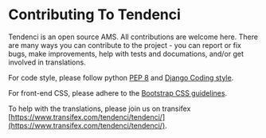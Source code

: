# Contributing To Tendenci

Tendenci is an open source AMS. All contributions are welcome here. There are many ways you can contribute to the project -   you can report or fix bugs, make improvements, help with tests and documations, and/or get involved in translations. 

For code style, please follow python [PEP 8](https://www.python.org/dev/peps/pep-0008/) and [Django Coding style](https://docs.djangoproject.com/en/dev/internals/contributing/writing-code/coding-style/). 

For front-end CSS, please adhere to the [Bootstrap CSS guidelines](https://github.com/twbs/bootstrap/blob/master/CONTRIBUTING.md#css).

To help with the translations, please join us on transifex [https://www.transifex.com/tendenci/tendenci/](https://www.transifex.com/tendenci/tendenci/).
